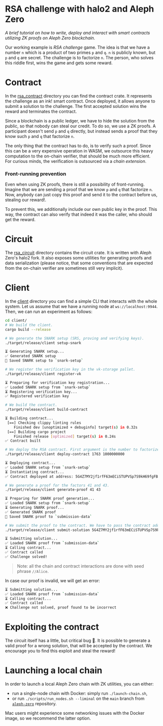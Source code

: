 # RSA challenge with halo2 and Aleph Zero

_A brief tutorial on how to write, deploy and interact with smart contracts utilizing ZK proofs on Aleph Zero blockchain._

Our working example is _RSA challenge_ game.
The idea is that we have a number `n` which is a product of two primes `p` and `q`.
`n` is publicly known, but `p` and `q` are secret.
The challenge is to factorize `n`.
The person, who solves this riddle first, wins the game and gets some reward.

# Contract

In the [rsa_contract](./rsa_contract) directory you can find the contract crate.
It represents the challenge as an ink! smart contract.
Once deployed, it allows anyone to submit a solution to the challenge.
The first accepted solution wins the reward and terminates the contract.

Since a blockchain is a public ledger, we have to hide the solution from the public, so that nobody can steal our credit.
To do so, we use a ZK proofs. A participant doesn't send `p` and `q` directly, but instead sends a proof that they know such `p` and `q` that factorize `n`.

The only thing that the contract has to do, is to verify such a proof.
Since this can be a very expensive operation in WASM, we outsource this heavy computation to the on-chain verifier, that should be much more efficient.
For curious minds, the verification is outsourced via a _chain extension_.

### Front-running prevention

Even when using ZK proofs, there is still a possibility of front-running.
Imagine that we are sending a proof that we know `p` and `q` that factorize `n`.
Now, anybody can just copy this proof and send it to the contract before us, stealing our reward!.

To prevent this, we additionally include our own public key in the proof.
This way, the contract can also verify that indeed it was the caller, who should get the reward.

# Circuit

The [rsa_circuit](./rsa_circuit) directory contains the circuit crate.
It is written with Aleph Zero's halo2 fork.
It also exposes some utilities for generating proofs and data serialization (please notice, that some conventions that are expected from the on-chain verifier are sometimes still very implicit).

# Client

In the [client](./client) directory you can find a simple CLI that interacts with the whole system.
Let us assume that we have a running node at `ws://localhost:9944`.
Then, we can run an experiment as follows:

```bash
cd client/
# We build the client.
cargo build --release

# We generate the SNARK setup (SRS, proving and verifying keys).
./target/release/client setup-snark

⏳ Generating SNARK setup...
✅ Generated SNARK setup
💾 Saved SNARK setup to `snark-setup`

# We register the verification key in the vk-storage pallet.
./target/release/client register-vk

⏳ Preparing for verification key registration...
✅ Loaded SNARK setup from `snark-setup`
⏳ Registering verification key...
✅ Registered verification key

# We build the contract.
./target/release/client build-contract

⏳ Building contract...
 [==] Checking clippy linting rules
    Finished dev [unoptimized + debuginfo] target(s) in 0.32s
 [==] Building cargo project
    Finished release [optimized] target(s) in 0.24s
✅ Contract built

# We deploy the RSA contract. First argument is the number to factorize, second is the reward.
./target/release/client deploy-contract 1763 1000000000

⏳ Deploying contract...
✅ Loaded SNARK setup from `snark-setup`
⏳ Instantiating contract...
✅ Contract deployed at address: 5G4Z7MY2jf1rfF63mECiSTUPVSp7S9kH69fgFBF3Aj8uBxwM

# We generate a proof for the factors 41 and 43.
./target/release/client generate-proof 41 43

⏳ Preparing for SNARK proof generation...
✅ Loaded SNARK setup from `snark-setup`
⏳ Generating SNARK proof...
✅ Generated SNARK proof
💾 Saved SNARK proof to `submission-data`

# We submit the proof to the contract. We have to pass the contract address as an argument (it was printed after the deployment).
./target/release/client submit-solution 5G4Z7MY2jf1rfF63mECiSTUPVSp7S9kH69fgFBF3Aj8uBxwM

⏳ Submitting solution...
✅ Loaded SNARK proof from `submission-data`
⏳ Calling contract...
✅ Contract called
✅ Challenge solved!
```

> Note: all the chain and contract interactions are done with seed phrase `//Alice`.

In case our proof is invalid, we will get an error:

```bash
⏳ Submitting solution...
✅ Loaded SNARK proof from `submission-data`
⏳ Calling contract...
✅ Contract called
❌ Challenge not solved, proof found to be incorrect
```

# Exploiting the contract

The circuit itself has a little, but critical bug 🐛.
It is possible to generate a valid proof for a wrong solution, that will be accepted by the contract.
We encourage you to find this exploit and steal the reward!

# Launching a local chain

In order to launch a local Aleph Zero chain with ZK utilities, you can either:
- run a single-node chain with Docker: simply run `./launch-chain.sh`,
- or run `./scripts/run_nodes.sh --liminal` on the `main` branch from [`aleph-zero`](https://github.com/Cardinal-Cryptography/aleph-node) repository.

Mac users might experience some networking issues with the Docker image, so we recommend the latter option.
